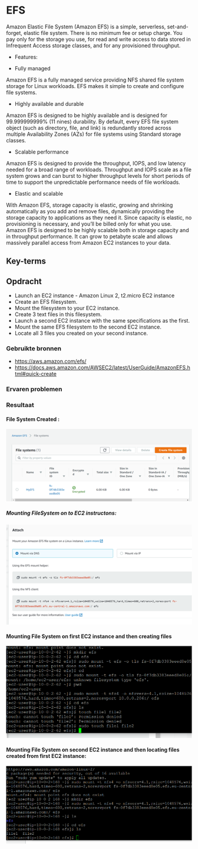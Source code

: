# EFS
Amazon Elastic File System (Amazon EFS) is a simple, serverless, set-and-forget, elastic file system. There is no minimum fee or setup charge. You pay only for the storage you use, for read and write access to data stored in Infrequent Access storage classes, and for any provisioned throughput.

- Features:

- Fully managed

Amazon EFS is a fully managed service providing NFS shared file system storage for Linux workloads. EFS makes it simple to create and configure file systems.

- Highly available and durable

Amazon EFS is designed to be highly available and is designed for 99.999999999% (11 nines) durability. By default, every EFS file system object (such as directory, file, and link) is redundantly stored across multiple Availability Zones (AZs) for file systems using Standard storage classes.

- Scalable performance

Amazon EFS is designed to provide the throughput, IOPS, and low latency needed for a broad range of workloads. Throughput and IOPS scale as a file system grows and can burst to higher throughput levels for short periods of time to support the unpredictable performance needs of file workloads. 

- Elastic and scalable

With Amazon EFS, storage capacity is elastic, growing and shrinking automatically as you add and remove files, dynamically providing the storage capacity to applications as they need it. Since capacity is elastic, no provisioning is necessary, and you’ll be billed only for what you use. Amazon EFS is designed to be highly scalable both in storage capacity and in throughput performance. It can grow to petabyte scale and allows massively parallel access from Amazon EC2 instances to your data. 
## Key-terms


## Opdracht
- Launch an EC2 instance - Amazon Linux 2, t2.micro EC2 instance 
- Create an EFS filesystem.
- Mount the filesystem to your EC2 instance.
- Create 3 text files in this filesystem.
- Launch a second EC2 instance with the same specifications as the first.
- Mount the same EFS filesystem to the second EC2 instance.
- Locate all 3 files you created on your second instance.
### Gebruikte bronnen
- https://aws.amazon.com/efs/
- https://docs.aws.amazon.com/AWSEC2/latest/UserGuide/AmazonEFS.html#quick-create
### Ervaren problemen

### Resultaat
#### File System Created :
![alt_text](https://github.com/techgrounds/cloud-6-repo-rupaliBC/blob/main/00_includes/EFS5.png)

##### Mounting FileSystem on to EC2 instructons:

![alt_text](https://github.com/techgrounds/cloud-6-repo-rupaliBC/blob/main/00_includes/EFS6.png)

#### Mounting File System on first EC2 instance and then creating files

![alt_text](https://github.com/techgrounds/cloud-6-repo-rupaliBC/blob/main/00_includes/EFS3.png)
#### Mounting File System on second EC2 instance and then locating files created from first EC2 instance: 
![alt_text](https://github.com/techgrounds/cloud-6-repo-rupaliBC/blob/main/00_includes/EFS2.png)